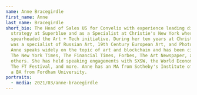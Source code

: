 ```yaml
---
name: Anne Bracegirdle
first_name: Anne
last_name: Bracegirdle
short_bio: The Head of Sales US for Convelio with experience leading digital
  strategy at Superblue and as a Specialist at Christie's New York where she
  spearheaded the Art + Tech initiative. During her ten years at Christie’s she
  was a specialist of Russian Art, 19th Century European Art, and Photographs.
  Anne speaks widely on the topic of art and blockchain and has been cited in
  The New York Times, The Financial Times, Forbes, The Art Newspaper, among
  others. She has held speaking engagements with SXSW, the World Economic Forum,
  The FT Festival, and more. Anne has an MA from Sotheby's Institute of Art and
  a BA from Fordham University.
portraits:
  - media: 2021/03/anne-bracegirdle
---
```

